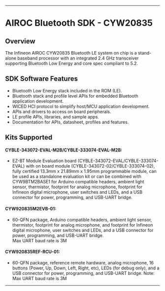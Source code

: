 ------------------------------------------------------------------------------------
# AIROC Bluetooth SDK - CYW20835

## Overview

The Infineon AIROC CYW20835 Bluetooth LE system on chip is a stand-alone baseband processor with an integrated 2.4 GHz transceiver supporting Bluetooth Low Energy and core spec compliant to 5.2.

## SDK Software Features
- Bluetooth Low Energy stack included in the ROM (LE).
- Bluetooth stack and profile level APIs for embedded Bluetooth application development.
- WICED HCI protocol to simplify host/MCU application development.
- APIs and drivers to access on board peripherals.
- LE profile APIs, libraries, and sample apps.
- Documentation for APIs, datasheet, profiles and features.

## Kits Supported

#### CYBLE-343072-EVAL-M2B/CYBLE-333074-EVAL-M2B:
- EZ-BT Module Evaluation board (CYBLE-343072-EVAL/CYBLE-333074-EVAL) with on
  board module (CYBLE-343072-02/CYBLE-333074-02), fully certified 13.3mm x 21.89mm x 1.95mm
  programmable module, can be used as a standalone evaluation kit or can be combined with
  CYW9BTM2BASE1 for Arduino compatible headers, ambient light sensor, thermistor, footprint
  for analog microphone, footprint for Infineon digital microphone, user switches and LEDs,
  and a USB connector for power, programming, and USB-UART bridge.<br>

#### CYW920835M2EVB-01:
- 60-QFN package, Arduino compatible headers, ambient light sensor,
  thermistor, footprint for analog microphone, and footprint for Infineon
  digital microphone, user switches and LEDs, and a USB connector for power,
  programming, and USB-UART bridge.<br>
  Max UART baud rate is 3M

#### CYW920835REF-RCU-01:
- 60-QFN package, reference remote hardware, analog microphone, 16 buttons
  (Power, Up, Down, Left, Right, etc), LEDs (for debug only), and a USB
  connector for power, programming, and USB-UART bridge.
  Note: Max UART baud rate is 3M

------------------------------------------------------------------------------------
